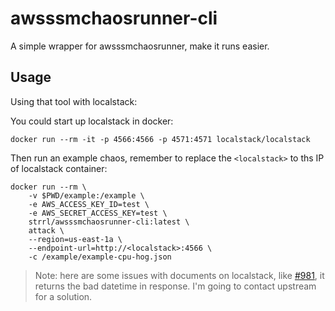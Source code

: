 # awsssmchaosrunner-cli
A simple wrapper for awsssmchaosrunner, make it runs easier.

## Usage

Using that tool with localstack:

You could start up  localstack in docker: 

```shell
docker run --rm -it -p 4566:4566 -p 4571:4571 localstack/localstack
```

Then run an example chaos, remember to replace the `<localstack>` to ths IP of localstack container:

```shell
docker run --rm \
    -v $PWD/example:/example \
    -e AWS_ACCESS_KEY_ID=test \
    -e AWS_SECRET_ACCESS_KEY=test \
    strrl/awsssmchaosrunner-cli:latest \
    attack \
    --region=us-east-1a \
    --endpoint-url=http://<localstack>:4566 \
    -c /example/example-cpu-hog.json
```

> Note: here are some issues with documents on localstack, like [#981](https://github.com/localstack/localstack/issues/981), it returns the bad datetime in response. I'm going to contact upstream for a solution.
